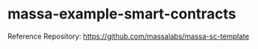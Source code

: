 # massa-example-smart-contracts
Reference Repository: https://github.com/massalabs/massa-sc-template
